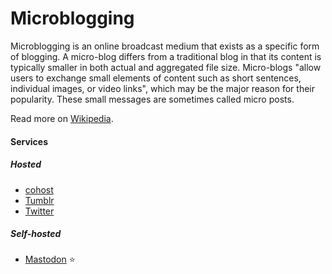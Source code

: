 # Microblogging

Microblogging is an online broadcast medium that exists as a specific form of blogging. A micro-blog differs from a traditional blog in that its content is typically smaller in both actual and aggregated file size. Micro-blogs "allow users to exchange small elements of content such as short sentences, individual images, or video links", which may be the major reason for their popularity. These small messages are sometimes called micro posts.

Read more on [Wikipedia](https://en.wikipedia.org/wiki/Microblogging).

#### Services

##### Hosted
- [cohost](https://cohost.org)
- [Tumblr](https://en.wikipedia.org/wiki/Tumblr)
- [Twitter](https://en.wikipedia.org/wiki/Twitter)

##### Self-hosted
- [Mastodon](https://en.wikipedia.org/wiki/Mastodon_(software)) ⭐
